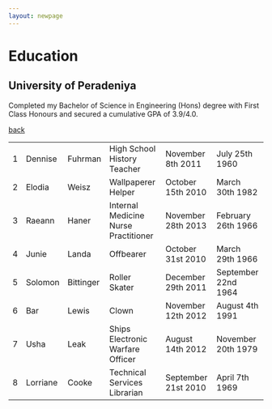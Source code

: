 ```yaml
---
layout: newpage
---
```


# Education

## University of Peradeniya

Completed my Bachelor of Science in Engineering (Hons) degree with First Class Honours and secured a cumulative GPA of 3.9/4.0.


[back](./)

<table class="table">
	<tr>
		<td data-title="ID" data-breakpoints="xs">1</td>
		<td>Dennise</td>
		<td>Fuhrman</td>
		<td data-title="Job Title" data-breakpoints="xs">High School History Teacher</td>
		<td data-title="Started On" data-breakpoints="xs sm">November 8th 2011</td>
		<td data-title="Date of Birth" data-breakpoints="xs sm md">July 25th 1960</td>
	</tr>
	<tr>
		<td>2</td>
		<td>Elodia</td>
		<td>Weisz</td>
		<td>Wallpaperer Helper</td>
		<td>October 15th 2010</td>
		<td>March 30th 1982</td>
	</tr>
	<tr>
		<td>3</td>
		<td>Raeann</td>
		<td>Haner</td>
		<td>Internal Medicine Nurse Practitioner</td>
		<td>November 28th 2013</td>
		<td>February 26th 1966</td>
	</tr>
	<tr>
		<td>4</td>
		<td>Junie</td>
		<td>Landa</td>
		<td>Offbearer</td>
		<td>October 31st 2010</td>
		<td>March 29th 1966</td>
	</tr>
	<tr>
		<td>5</td>
		<td>Solomon</td>
		<td>Bittinger</td>
		<td>Roller Skater</td>
		<td>December 29th 2011</td>
		<td>September 22nd 1964</td>
	</tr>
	<tr>
		<td>6</td>
		<td>Bar</td>
		<td>Lewis</td>
		<td>Clown</td>
		<td>November 12th 2012</td>
		<td>August 4th 1991</td>
	</tr>
	<tr>
		<td>7</td>
		<td>Usha</td>
		<td>Leak</td>
		<td>Ships Electronic Warfare Officer</td>
		<td>August 14th 2012</td>
		<td>November 20th 1979</td>
	</tr>
	<tr>
		<td>8</td>
		<td>Lorriane</td>
		<td>Cooke</td>
		<td>Technical Services Librarian</td>
		<td>September 21st 2010</td>
		<td>April 7th 1969</td>
	</tr>
</table>
